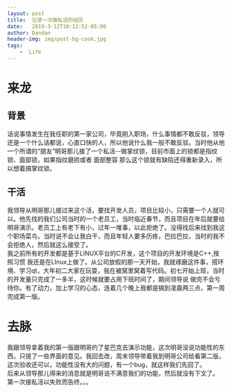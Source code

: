```yaml
---
layout: post
title:  记录一次接私活的经历
date:   2019-3-12T10:12:52-05:00
author: Dandan
header-img: img/post-bg-cook.jpg
tags:
    -  Life
---
```


# 来龙
## 背景
话说事情发生在我任职的第一家公司，毕竟刚入职场，什么事情都不敢反驳，领导还是一个什么话都说，心直口快的人，所以他说什么我一般不敢反驳。当时他从他一个所谓的“朋友”明哥那儿接了一个私活--做掌纹锁，目前市面上的锁都是指纹锁、面部锁，如果指纹磨损或者 面部整容  那么这个锁就有缺陷还得重新录入，所以想着搞掌纹锁。
## 干活
我领导从明哥那儿接过来这个活，要找开发人员，项目比较小，只需要一个人就可以。他先找的我们公司当时的一个老员工，当时临近春节，而且项目在年后就要给明哥演示。老员工上有老下有小，过年一堆事，以此拒绝了。没得找后来找到我这个职场菜鸟，当时说不会让我白干，而且年轻人要多历练，巴拉巴拉，当时的我不会拒绝人，然后就这么接受了。  
我之前所有的开发都是基于LINUX平台的C开发，这个项目的开发环境是C++,按照习惯 我还是在LInux上做了。从公司放假的那一天开始，我就琢磨这件事，搭环境、学习qt，大年初二大家在玩耍，我在被窝里窝着写代码。初七开始上班，当时的开发量只完成了一多半，这时候就要占用下班时间了，期间领导说 做完不会亏待你。有了动力，加上学习的心态，连着几个晚上我都是搞到凌晨两三点，第一周完成第一版。
# 去脉
我跟领导拿着我的第一版跟明哥约了星巴克去演示功能，这次明哥没说功能性的东西，只提了一些界面的意见。我回去改，周末领导带着我到明哥公司给看第二版，这次验收还可以，功能性没有大的问题，有一个bug，就这样我们先回了。  
后来从领导那儿得来的消息就是明哥说不满意我们的功能，然后就没有下文了。  
第一次接私活以失败而告终。。。
